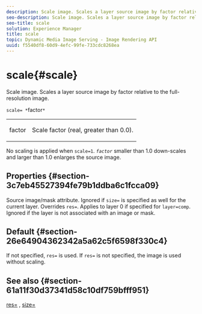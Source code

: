 ```yaml
---
description: Scale image. Scales a layer source image by factor relative to the full-resolution image.
seo-description: Scale image. Scales a layer source image by factor relative to the full-resolution image.
seo-title: scale
solution: Experience Manager
title: scale
topic: Dynamic Media Image Serving - Image Rendering API
uuid: f5540df8-60d9-4efc-99fe-733cdc8268ea
---
```


# scale{#scale}

Scale image. Scales a layer source image by factor relative to the full-resolution image.

 `scale= *`factor`*`

<table id="simpletable_AC596A87494A4213A7D1C76612E8F2FD"> 
 <tr class="strow"> 
  <td class="stentry"> <p><span class="varname"> factor</span> </p> </td> 
  <td class="stentry"> <p>Scale factor (real, greater than 0.0). </p></td> 
 </tr> 
</table>

No scaling is applied when `scale=1`. *`factor`* smaller than 1.0 down-scales and larger than 1.0 enlarges the source image.

## Properties {#section-3c7eb45527394fe79b1ddba6c1fcca09}

Source image/mask attribute. Ignored if `size=` is specified as well for the current layer. Overrides `res=`. Applies to layer 0 if specified for `layer=comp`. Ignored if the layer is not associated with an image or mask.

## Default {#section-26e64904362342a5a62c5f6598f330c4}

If not specified, `res=` is used. If `res=` is not specified, the image is used without scaling.

## See also {#section-61a11f30d37341d58c10df759bfff951}

[res=](../../../../../is-api/http-ref/image-serving-api-ref/c-http-protocol-reference/c-command-reference/r-res.md#reference-3d6fe416801148dea0f786f2b5169e55) , [size=](../../../../../is-api/http-ref/image-serving-api-ref/c-http-protocol-reference/c-data-types/r-size.md#reference-04d383f32c7b4003bed9978cb854747b) 
